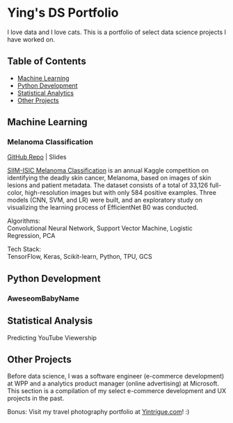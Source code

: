 # Ying's DS Portfolio

I love data and I love cats. This is a portfolio of select data science projects I have worked on.

## Table of Contents

- [Machine Learning](#machine_learning)
- [Python Development](#python_dev)
- [Statistical Analytics](#statistical_analysis)
- [Other Projects](#others)

<a name="machine_learning"></a>

## Machine Learning

### Melanoma Classification 

[GitHub Repo](https://github.com/yintrigue/portfolio-ds/tree/master/melanoma) | Slides

[SIIM-ISIC Melanoma Classification](https://www.kaggle.com/c/siim-isic-melanoma-classification) is an annual Kaggle competition on identifying the deadly skin cancer, Melanoma, based on images of skin lesions and patient metadata. The dataset consists of a total of 33,126 full-color, high-resolution images but with only 584 positive examples. Three models (CNN, SVM, and LR) were built, and an exploratory study on visualizing the learning process of EfficientNet B0  was conducted.

Algorithms:  
Convolutional Neural Network, Support Vector Machine, Logistic Regression, PCA

Tech Stack:  
TensorFlow, Keras, Scikit-learn, Python, TPU, GCS

<a name="python_dev"></a>

## Python Development

### AweseomBabyName

<a name="statistical_analysis"></a>

## Statistical Analysis

Predicting YouTube Viewership

<a name="others"></a>

## Other Projects

Before data science, I was a software engineer (e-commerce development) at WPP and a analytics product manager (online advertising) at Microsoft. This section is a compilation of my select e-commerce development and UX projects in the past.

Bonus: Visit my travel photography portfolio at [Yintrigue.com]()! :)
